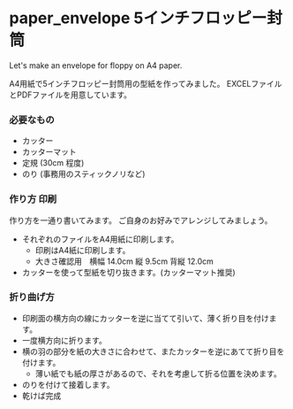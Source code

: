 # paper_envelope 5インチフロッピー封筒
Let's make an envelope for floppy on A4 paper.

A4用紙で5インチフロッピー封筒用の型紙を作ってみました。
EXCELファイルとPDFファイルを用意しています。

### 必要なもの
- カッター
- カッターマット
- 定規 (30cm 程度)
- のり (事務用のスティックノリなど)

### 作り方 印刷
作り方を一通り書いてみます。
ご自身のお好みでアレンジしてみましょう。

- それぞれのファイルをA4用紙に印刷します。
  - 印刷はA4紙に印刷します。
  - 大きさ確認用　横幅 14.0cm 縦 9.5cm 背縦 12.0cm
- カッターを使って型紙を切り抜きます。(カッターマット推奨)

### 折り曲げ方
- 印刷面の横方向の線にカッターを逆に当てて引いて、薄く折り目を付けます。
- 一度横方向に折ります。
- 横の羽の部分を紙の大きさに合わせて、またカッターを逆にあてて折り目を付けます。
  - 薄い紙でも紙の厚さがあるので、それを考慮して折る位置を決めます。
- のりを付けて接着します。
- 乾けば完成


